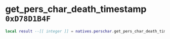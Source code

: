 # get_pers_char_death_timestamp `0xD78D1B4F`

```lua
local result --[[ integer ]] = natives.perschar.get_pers_char_death_timestamp(_unk0 --[[ integer ]])
```